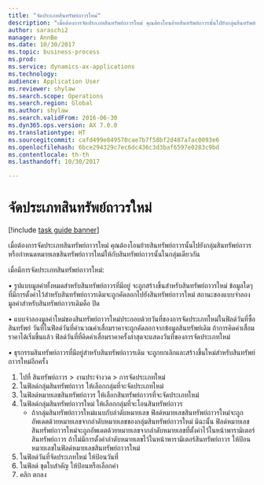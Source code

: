 ```yaml
--- 
title: "จัดประเภทสินทรัพย์ถาวรใหม่"
description: "เมื่อต้องการจัดประเภทสินทรัพย์ถาวรใหม่ คุณต้องโอนย้ายสินทรัพย์ถาวรนั้นไปยังกลุ่มสินทรัพย์ถาวร หรือกำหนดหมายเลขสินทรัพย์ถาวรใหม่ให้กับสินทรัพย์ถาวรนั้นในกลุ่มเดียวกัน"
author: saraschi2
manager: AnnBe
ms.date: 10/30/2017
ms.topic: business-process
ms.prod: 
ms.service: dynamics-ax-applications
ms.technology: 
audience: Application User
ms.reviewer: shylaw
ms.search.scope: Operations
ms.search.region: Global
ms.author: shylaw
ms.search.validFrom: 2016-06-30
ms.dyn365.ops.version: AX 7.0.0
ms.translationtype: HT
ms.sourcegitcommit: cafd499e849570cae7b7f58bf2d487a7ac0093e6
ms.openlocfilehash: 6bce294329c7ec6dc436c3d3baf6597e0283c9bd
ms.contentlocale: th-th
ms.lasthandoff: 10/30/2017

---
```

# <a name="reclassify-fixed-assets"></a>จัดประเภทสินทรัพย์ถาวรใหม่

[!include [task guide banner](../../includes/task-guide-banner.md)]

เมื่อต้องการจัดประเภทสินทรัพย์ถาวรใหม่ คุณต้องโอนย้ายสินทรัพย์ถาวรนั้นไปยังกลุ่มสินทรัพย์ถาวร หรือกำหนดหมายเลขสินทรัพย์ถาวรใหม่ให้กับสินทรัพย์ถาวรนั้นในกลุ่มเดียวกัน 

เมื่อมีการจัดประเภทสินทรัพย์ถาวรใหม่:

• รูปแบบมูลค่าทั้งหมดสำหรับสินทรัพย์ถาวรที่มีอยู่ จะถูกสร้างขึ้นสำหรับสินทรัพย์ถาวรใหม่ ข้อมูลใดๆ ที่มีการตั้งค่าไว้สำหรับสินทรัพย์ถาวรเดิมจะถูกคัดลอกไปยังสินทรัพย์ถาวรใหม่ สถานะของแบบจำลองมูลค่าสำหรับสินทรัพย์ถาวรเดิมคือ ปิด 

• แบบจำลองมูลค่าใหม่ของสินทรัพย์ถาวรใหม่ประกอบด้วยวันที่ของการจัดประเภทใหม่ในฟิลด์วันที่ซื้อสินทรัพย์ วันที่ในฟิลด์วันที่คำนวณค่าเสื่อมราคาจะถูกคัดลอกจากข้อมูลสินทรัพย์เดิม ถ้าการคิดค่าเสื่อมราคาได้เริ่มขึ้นแล้ว ฟิลด์วันที่ที่คิดค่าเสื่อมราคาครั้งล่าสุดจะแสดงวันที่ของการจัดประเภทใหม่ 

• ธุรกรรมสินทรัพย์ถาวรที่มีอยู่สำหรับสินทรัพย์ถาวรเดิม จะถูกยกเลิกและสร้างขึ้นใหม่สำหรับสินทรัพย์ถาวรใหม่อีกครั้ง

1. ไปที่ สินทรัพย์ถาวร > งานประจำงวด > การจัดประเภทใหม่
2. ในฟิลด์กลุ่มสินทรัพย์ถาวร ให้เลือกกลุ่มที่จะจัดประเภทใหม่
3. ในฟิลด์หมายเลขสินทรัพย์ถาวร ให้เลือกสินทรัพย์ถาวรที่จะจัดประเภทใหม่
4. ในฟิลด์กลุ่มสินทรัพย์ถาวรใหม่ ให้เลือกกลุ่มที่จะโอนสินทรัพย์ถาวร
    * ถ้ากลุ่มสินทรัพย์ถาวรใหม่แนบกับลำดับหมายเลข ฟิลด์หมายเลขสินทรัพย์ถาวรใหม่จะถูกอัพเดตด้วยหมายเลขจากลำดับหมายเลขของกลุ่มสินทรัพย์ถาวรใหม่ มิฉะนั้น ฟิลด์หมายเลขสินทรัพย์ถาวรใหม่จะถูกอัพเดตด้วยหมายเลขจากลำดับหมายเลขที่ตั้งค่าไว้ในหน้าพารามิเตอร์สินทรัพย์ถาวร ถ้าไม่มีการตั้งค่าลำดับหมายเลขไว้ในหน้าพารามิเตอร์สินทรัพย์ถาวร ให้ป้อนหมายเลขในฟิลด์หมายเลขสินทรัพย์ถาวรใหม่  
5. ในฟิลด์วันที่จัดประเภทใหม่ ให้ป้อนวันที่
6. ในฟิลด์ ชุดใบสำคัญ ให้ป้อนหรือเลือกค่า
7. คลิก ตกลง


